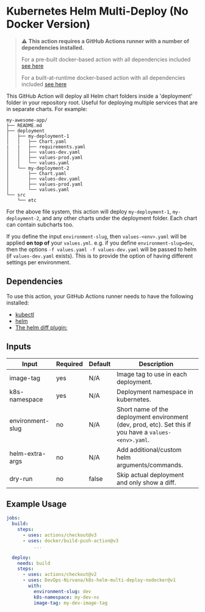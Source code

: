 # Kubernetes Helm Multi-Deploy (No Docker Version)

> :warning: **This action requires a GitHub Actions runner with a number of dependencies installed.**
>
> For a pre-built docker-based action with all dependencies included [see here](https://github.com/DevOps-Nirvana/aws-helm-multi-deploy-prebuilt)
>
> For a built-at-runtime docker-based action with all dependencies included [see here](https://github.com/DevOps-Nirvana/aws-helm-multi-deploy)

This GitHub Action will deploy all Helm chart folders inside a 'deployment' folder in your repository root. Useful for deploying multiple services that are in separate charts. For example:

```
my-awesome-app/
├── README.md
├── deployment
│   ├── my-deployment-1
│   │   ├── Chart.yaml
|   |   ├── requirements.yaml
│   │   ├── values-dev.yaml
│   │   ├── values-prod.yaml
│   │   └── values.yaml
│   └── my-deployment-2
│       ├── Chart.yaml
│       ├── values-dev.yaml
│       ├── values-prod.yaml
│       └── values.yaml
└── src
    └── etc
```

For the above file system, this action will deploy `my-deployment-1`, `my-deployment-2`, and any other charts under the deployment folder. Each chart can contain subcharts too.

If you define the input `environment-slug`, then `values-<env>.yaml` will be applied **on top of** your `values.yml`. e.g. if you define `environment-slug=dev`, then the options `-f values.yaml -f values-dev.yaml` will be passed to helm (if `values-dev.yaml` exists). This is to provide the option of having different settings per environment.

## Dependencies

To use this action, your GitHub Actions runner needs to have the following installed:

- [kubectl](https://kubernetes.io/docs/tasks/tools/)
- [helm](https://helm.sh/)
- [The helm diff plugin: ](https://github.com/databus23/helm-diff)


## Inputs

| **Input**             | **Required** | **Default** | **Description**                                                                                        |
|-----------------------|--------------|-------------|--------------------------------------------------------------------------------------------------------|
| image-tag             | yes          | N/A         | Image tag to use in each deployment.                                                                   |
| k8s-namespace         | yes          | N/A         | Deployment namespace in kubernetes.                                                                    |
| environment-slug      | no           | N/A         | Short name of the deployment environment (dev, prod, etc). Set this if you have a `values-<env>.yaml`. |
| helm-extra-args       | no           | N/A         | Add additional/custom helm arguments/commands.                                                         |
| dry-run               | no           | false       | Skip actual deployment and only show a diff.                                                           |

## Example Usage

```yaml
jobs:
  build:
    steps:
      - uses: actions/checkout@v3
      - uses: docker/build-push-action@v3
          ...

  deploy:
    needs: build
    steps:
      - uses: actions/checkout@v2
      - uses: DevOps-Nirvana/k8s-helm-multi-deploy-nodocker@v1
        with:
          environment-slug: dev
          k8s-namespace: my-dev-ns
          image-tag: my-dev-image-tag
```

